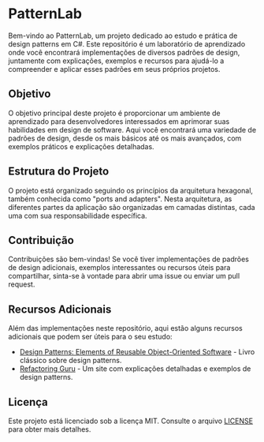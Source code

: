 # PatternLab

Bem-vindo ao PatternLab, um projeto dedicado ao estudo e prática de design patterns em C#. Este repositório é um laboratório de aprendizado onde você encontrará implementações de diversos padrões de design, juntamente com explicações, exemplos e recursos para ajudá-lo a compreender e aplicar esses padrões em seus próprios projetos.

## Objetivo

O objetivo principal deste projeto é proporcionar um ambiente de aprendizado para desenvolvedores interessados em aprimorar suas habilidades em design de software. Aqui você encontrará uma variedade de padrões de design, desde os mais básicos até os mais avançados, com exemplos práticos e explicações detalhadas.

## Estrutura do Projeto

O projeto está organizado seguindo os princípios da arquitetura hexagonal, também conhecida como "ports and adapters". Nesta arquitetura, as diferentes partes da aplicação são organizadas em camadas distintas, cada uma com sua responsabilidade específica. 

## Contribuição

Contribuições são bem-vindas! Se você tiver implementações de padrões de design adicionais, exemplos interessantes ou recursos úteis para compartilhar, sinta-se à vontade para abrir uma issue ou enviar um pull request.

## Recursos Adicionais

Além das implementações neste repositório, aqui estão alguns recursos adicionais que podem ser úteis para o seu estudo:

- [Design Patterns: Elements of Reusable Object-Oriented Software](https://www.amazon.com.br/Design-Patterns-Elements-Reusable-Object-Oriented/dp/0201633612) - Livro clássico sobre design patterns.
- [Refactoring Guru](https://refactoring.guru/) - Um site com explicações detalhadas e exemplos de design patterns.

## Licença
Este projeto está licenciado sob a licença MIT. Consulte o arquivo [LICENSE](LICENSE) para obter mais detalhes.
